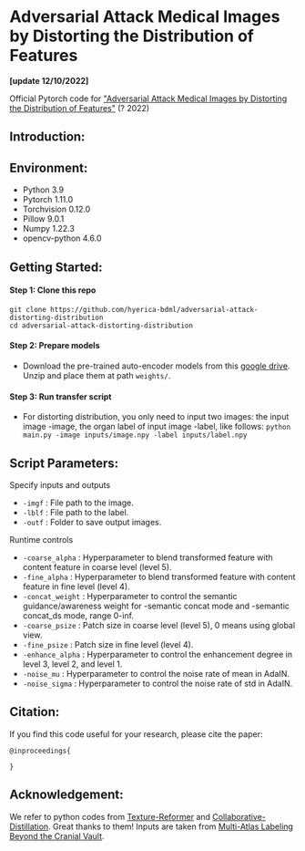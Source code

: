 # Adversarial Attack Medical Images by Distorting the Distribution of Features
**[update 12/10/2022]**

Official Pytorch code for ["Adversarial Attack Medical Images by Distorting the Distribution of Features"]() (? 2022)

## Introduction:



## Environment:
- Python 3.9
- Pytorch 1.11.0
- Torchvision 0.12.0
- Pillow 9.0.1
- Numpy 1.22.3
- opencv-python 4.6.0

## Getting Started:
#### Step 1: Clone this repo

`git clone https://github.com/hyerica-bdml/adversarial-attack-distorting-distribution`  
`cd adversarial-attack-distorting-distribution`

#### Step 2: Prepare models

- Download the pre-trained auto-encoder models from this [google drive](). Unzip and place them at path `weights/`.

#### Step 3: Run transfer script

- For distorting distribution, you only need to input two images: the input image -image, the organ label of input image -label, like follows:
`python main.py -image inputs/image.npy -label inputs/label.npy`


## Script Parameters:
Specify inputs and outputs

- `-imgf` : File path to the image.
- `-lblf` : File path to the label.
- `-outf` : Folder to save output images.

Runtime controls

- `-coarse_alpha` : Hyperparameter to blend transformed feature with content feature in coarse level (level 5).
- `-fine_alpha` : Hyperparameter to blend transformed feature with content feature in fine level (level 4).
- `-concat_weight` : Hyperparameter to control the semantic guidance/awareness weight for -semantic concat mode and -semantic concat_ds mode, range 0-inf.
- `-coarse_psize` : Patch size in coarse level (level 5), 0 means using global view.
- `-fine_psize` : Patch size in fine level (level 4).
- `-enhance_alpha` : Hyperparameter to control the enhancement degree in level 3, level 2, and level 1.
- `-noise_mu` : Hyperparameter to control the noise rate of mean in AdaIN.
- `-noise_sigma` : Hyperparameter to control the noise rate of std in AdaIN.

## Citation:
If you find this code useful for your research, please cite the paper:
```
@inproceedings{

}
```

## Acknowledgement:
We refer to python codes from [Texture-Reformer](https://github.com/EndyWon/Texture-Reformer) and [Collaborative-Distillation](https://github.com/MingSun-Tse/Collaborative-Distillation). Great thanks to them!
Inputs are taken from [Multi-Atlas Labeling Beyond the Cranial Vault](https://www.synapse.org/#!Synapse:syn3193805/wiki/217789).

